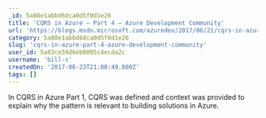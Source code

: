 ```yaml
---
_id: 5a88e1abbd6dca0d5f0d1e26
title: 'CQRS in Azure – Part 4 – Azure Development Community'
url: 'https://blogs.msdn.microsoft.com/azuredev/2017/06/21/cqrs-in-azure-part-4/'
category: 5a88e1abbd6dca0d5f0d1e26
slug: 'cqrs-in-azure-part-4-azure-development-community'
user_id: 5a83ce59d6eb0005c4ecda2c
username: 'bill-s'
createdOn: '2017-06-23T21:00:49.000Z'
tags: []
---
```


In CQRS in Azure Part 1, CQRS was defined and context was provided to explain why the pattern is relevant to building solutions in Azure. 
